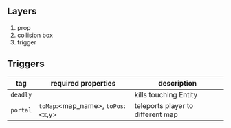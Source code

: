 ## Layers
1. prop
2. collision box
3. trigger

## Triggers
| tag        | required properties                         | description                            |
| ---------- | ------------------------------------------- | -------------------------------------- |
| `deadly`   |                                             | kills touching Entity                  |
| `portal`   | `toMap`:<map_name>, `toPos`:<x,y>           | teleports player to different map      |
